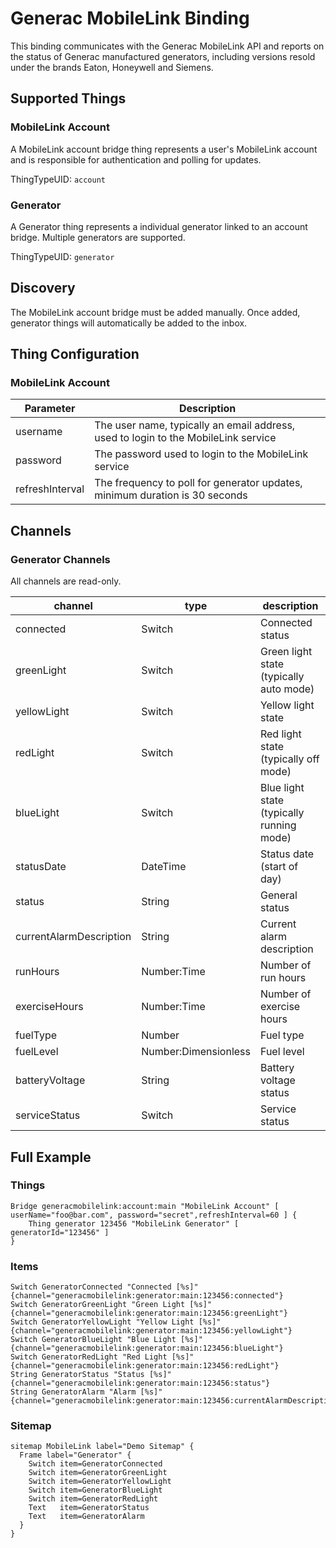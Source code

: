 # Generac MobileLink Binding

This binding communicates with the Generac MobileLink API and reports on the status of Generac manufactured generators, including versions resold under the brands Eaton, Honeywell and Siemens.

## Supported Things


### MobileLink Account

A MobileLink account bridge thing represents a user's MobileLink account and is responsible for authentication and polling for updates.

ThingTypeUID: `account`

### Generator

A Generator thing represents a individual generator linked to an account bridge. Multiple generators are supported.  

ThingTypeUID: `generator`

## Discovery

The MobileLink account bridge must be added manually. Once added, generator things will automatically be added to the inbox.  

## Thing Configuration

### MobileLink Account

| Parameter       | Description                                                                        |
|-----------------|------------------------------------------------------------------------------------|
| username        | The user name, typically an email address, used to login to the MobileLink service |
| password        | The password used to login to the MobileLink service                               |
| refreshInterval | The frequency to poll for generator updates, minimum duration is 30 seconds        |


## Channels

### Generator Channels

All channels are read-only. 

| channel                 | type                 | description                               |
|-------------------------|----------------------|-------------------------------------------|
| connected               | Switch               | Connected status                          |
| greenLight              | Switch               | Green light state (typically auto mode)   |
| yellowLight             | Switch               | Yellow light state                        |
| redLight                | Switch               | Red light state (typically off mode)      |
| blueLight               | Switch               | Blue light state (typically running mode) |
| statusDate              | DateTime             | Status date (start of day)                |
| status                  | String               | General status                            |
| currentAlarmDescription | String               | Current alarm description                 |
| runHours                | Number:Time          | Number of run hours                       |
| exerciseHours           | Number:Time          | Number of exercise hours                  |
| fuelType                | Number               | Fuel type                                 |
| fuelLevel               | Number:Dimensionless | Fuel level                                |
| batteryVoltage          | String               | Battery voltage status                    |
| serviceStatus           | Switch               | Service status                            |


## Full Example

### Things

```xtend
Bridge generacmobilelink:account:main "MobileLink Account" [ userName="foo@bar.com", password="secret",refreshInterval=60 ] {
    Thing generator 123456 "MobileLink Generator" [ generatorId="123456" ]
}
```

### Items

```xtend
Switch GeneratorConnected "Connected [%s]" {channel="generacmobilelink:generator:main:123456:connected"}
Switch GeneratorGreenLight "Green Light [%s]" {channel="generacmobilelink:generator:main:123456:greenLight"}
Switch GeneratorYellowLight "Yellow Light [%s]" {channel="generacmobilelink:generator:main:123456:yellowLight"}
Switch GeneratorBlueLight "Blue Light [%s]" {channel="generacmobilelink:generator:main:123456:blueLight"}
Switch GeneratorRedLight "Red Light [%s]" {channel="generacmobilelink:generator:main:123456:redLight"}
String GeneratorStatus "Status [%s]" {channel="generacmobilelink:generator:main:123456:status"}
String GeneratorAlarm "Alarm [%s]" {channel="generacmobilelink:generator:main:123456:currentAlarmDescription"}
```

### Sitemap

```xtend
sitemap MobileLink label="Demo Sitemap" {
  Frame label="Generator" {
    Switch item=GeneratorConnected
    Switch item=GeneratorGreenLight
    Switch item=GeneratorYellowLight
    Switch item=GeneratorBlueLight
    Switch item=GeneratorRedLight
    Text   item=GeneratorStatus
    Text   item=GeneratorAlarm
  }                
}
```
